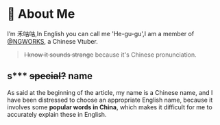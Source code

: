# 👋 About Me
I’m 禾咕咕,In English you can call me 'He-gu-gu',I am a member of [@NGWORKS](https://github.com/NGWORKS), a Chinese Vtuber.
> ~~I know it sounds strange~~ because it's Chinese pronunciation.
## s*** ~~special?~~ name
As said at the beginning of the article, my name is a Chinese name, and I have been distressed to choose an appropriate English name, because it involves some **popular words in China**, which makes it difficult for me to accurately explain these in English.
<!---
hegugu-ng/hegugu-ng is a ✨ special ✨ repository because its `README.md` (this file) appears on your GitHub profile.
You can click the Preview link to take a look at your changes.
--->
